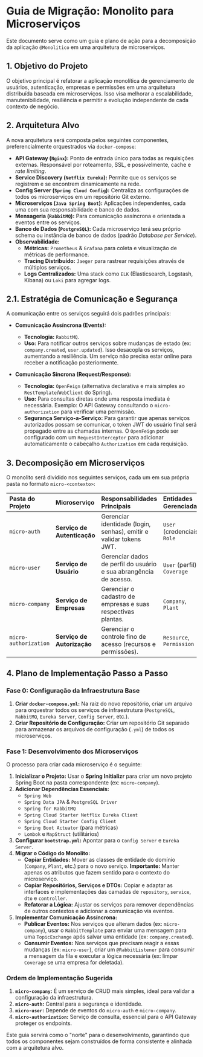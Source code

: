 # Guia de Migração: Monolito para Microserviços

Este documento serve como um guia e plano de ação para a decomposição da aplicação `@Monolitico` em uma arquitetura de microserviços.

## 1. Objetivo do Projeto

O objetivo principal é refatorar a aplicação monolítica de gerenciamento de usuários, autenticação, empresas e permissões em uma arquitetura distribuída baseada em microserviços. Isso visa melhorar a escalabilidade, manutenibilidade, resiliência e permitir a evolução independente de cada contexto de negócio.

## 2. Arquitetura Alvo

A nova arquitetura será composta pelos seguintes componentes, preferencialmente orquestrados via `docker-compose`:

-   **API Gateway (`Nginx`):** Ponto de entrada único para todas as requisições externas. Responsável por roteamento, SSL, e possivelmente, cache e *rate limiting*.
-   **Service Discovery (`Netflix Eureka`):** Permite que os serviços se registrem e se encontrem dinamicamente na rede.
-   **Config Server (`Spring Cloud Config`):** Centraliza as configurações de todos os microserviços em um repositório Git externo.
-   **Microserviços (`Java Spring Boot`):** Aplicações independentes, cada uma com sua responsabilidade e banco de dados.
-   **Mensageria (`RabbitMQ`):** Para comunicação assíncrona e orientada a eventos entre os serviços.
-   **Banco de Dados (`PostgreSQL`):** Cada microserviço terá seu próprio schema ou instância de banco de dados (padrão *Database per Service*).
-   **Observabilidade:**
    -   **Métricas:** `Prometheus` & `Grafana` para coleta e visualização de métricas de performance.
    -   **Tracing Distribuído:** `Jaeger` para rastrear requisições através de múltiplos serviços.
    -   **Logs Centralizados:** Uma stack como `ELK` (Elasticsearch, Logstash, Kibana) ou `Loki` para agregar logs.

## 2.1. Estratégia de Comunicação e Segurança

A comunicação entre os serviços seguirá dois padrões principais:

-   **Comunicação Assíncrona (Events):**
    -   **Tecnologia:** `RabbitMQ`.
    -   **Uso:** Para notificar outros serviços sobre mudanças de estado (ex: `company.created`, `user.updated`). Isso desacopla os serviços, aumentando a resiliência. Um serviço não precisa estar online para receber a notificação posteriormente.

-   **Comunicação Síncrona (Request/Response):**
    -   **Tecnologia:** `OpenFeign` (alternativa declarativa e mais simples ao `RestTemplate`/`WebClient` do Spring).
    -   **Uso:** Para consultas diretas onde uma resposta imediata é necessária. Exemplo: O API Gateway consultando o `micro-authorization` para verificar uma permissão.
    -   **Segurança Serviço-a-Serviço:** Para garantir que apenas serviços autorizados possam se comunicar, o token JWT do usuário final será propagado entre as chamadas internas. O `OpenFeign` pode ser configurado com um `RequestInterceptor` para adicionar automaticamente o cabeçalho `Authorization` em cada requisição.


## 3. Decomposição em Microserviços

O monolito será dividido nos seguintes serviços, cada um em sua própria pasta no formato `micro-<contexto>`:

| Pasta do Projeto      | Microserviço              | Responsabilidades Principais                               | Entidades Gerenciadas |
| :-------------------- | :------------------------ | :--------------------------------------------------------- | :-------------------- |
| `micro-auth`          | **Serviço de Autenticação**   | Gerenciar identidade (login, senhas), emitir e validar tokens JWT. | `User` (credenciais), `Role` |
| `micro-user`          | **Serviço de Usuário**        | Gerenciar dados de perfil do usuário e sua abrangência de acesso. | `User` (perfil), `Coverage` |
| `micro-company`       | **Serviço de Empresas**       | Gerenciar o cadastro de empresas e suas respectivas plantas. | `Company`, `Plant`    |
| `micro-authorization` | **Serviço de Autorização**    | Gerenciar o controle fino de acesso (recursos e permissões). | `Resource`, `Permission` |

## 4. Plano de Implementação Passo a Passo

### Fase 0: Configuração da Infraestrutura Base

1.  **Criar `docker-compose.yml`:** Na raiz do novo repositório, criar um arquivo para orquestrar todos os serviços de infraestrutura (`PostgreSQL`, `RabbitMQ`, `Eureka Server`, `Config Server`, etc.).
2.  **Criar Repositório de Configuração:** Criar um repositório Git separado para armazenar os arquivos de configuração (`.yml`) de todos os microserviços.

### Fase 1: Desenvolvimento dos Microserviços

O processo para criar cada microserviço é o seguinte:

1.  **Inicializar o Projeto:** Usar o **Spring Initializr** para criar um novo projeto Spring Boot na pasta correspondente (ex: `micro-company`).
2.  **Adicionar Dependências Essenciais:**
    -   `Spring Web`
    -   `Spring Data JPA` & `PostgreSQL Driver`
    -   `Spring for RabbitMQ`
    -   `Spring Cloud Starter Netflix Eureka Client`
    -   `Spring Cloud Starter Config Client`
    -   `Spring Boot Actuator` (para métricas)
    -   `Lombok` e `MapStruct` (utilitários)
3.  **Configurar `bootstrap.yml`:** Apontar para o `Config Server` e `Eureka Server`.
4.  **Migrar o Código do Monolito:**
    -   **Copiar Entidades:** Mover as classes de entidade do domínio (`Company`, `Plant`, etc.) para o novo serviço. **Importante:** Manter apenas os atributos que fazem sentido para o contexto do microserviço.
    -   **Copiar Repositórios, Serviços e DTOs:** Copiar e adaptar as interfaces e implementações das camadas de `repository`, `service`, `dto` e `controller`.
    -   **Refatorar a Lógica:** Ajustar os serviços para remover dependências de outros contextos e adicionar a comunicação via eventos.
5.  **Implementar Comunicação Assíncrona:**
    -   **Publicar Eventos:** Nos serviços que alteram dados (ex: `micro-company`), usar o `RabbitTemplate` para enviar uma mensagem para uma `TopicExchange` após salvar uma entidade (ex: `company.created`).
    -   **Consumir Eventos:** Nos serviços que precisam reagir a essas mudanças (ex: `micro-user`), criar um `@RabbitListener` para consumir a mensagem da fila e executar a lógica necessária (ex: limpar `Coverage` se uma empresa for deletada).

### Ordem de Implementação Sugerida

1.  **`micro-company`:** É um serviço de CRUD mais simples, ideal para validar a configuração da infraestrutura.
2.  **`micro-auth`:** Central para a segurança e identidade.
3.  **`micro-user`:** Depende de eventos do `micro-auth` e `micro-company`.
4.  **`micro-authorization`:** Serviço de consulta, essencial para o API Gateway proteger os endpoints.

Este guia servirá como o "norte" para o desenvolvimento, garantindo que todos os componentes sejam construídos de forma consistente e alinhada com a arquitetura alvo.